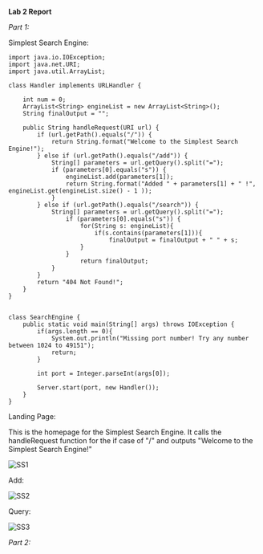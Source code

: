 __Lab 2 Report__

*Part 1:*

Simplest Search Engine: 

```
import java.io.IOException;
import java.net.URI;
import java.util.ArrayList;

class Handler implements URLHandler {
   
    int num = 0;
    ArrayList<String> engineList = new ArrayList<String>();
    String finalOutput = "";

    public String handleRequest(URI url) {
        if (url.getPath().equals("/")) {
            return String.format("Welcome to the Simplest Search Engine!");
        } else if (url.getPath().equals("/add")) {
            String[] parameters = url.getQuery().split("=");
            if (parameters[0].equals("s")) {
                engineList.add(parameters[1]);
                return String.format("Added " + parameters[1] + " !", engineList.get(engineList.size() - 1 ));
            }   
        } else if (url.getPath().equals("/search")) {
            String[] parameters = url.getQuery().split("=");
                if (parameters[0].equals("s")) {
                    for(String s: engineList){
                        if(s.contains(parameters[1])){
                            finalOutput = finalOutput + " " + s;
                    }
                }
                    return finalOutput;
            }
        }
        return "404 Not Found!";
    }
}


class SearchEngine {
    public static void main(String[] args) throws IOException {
        if(args.length == 0){
            System.out.println("Missing port number! Try any number between 1024 to 49151");
            return;
        }

        int port = Integer.parseInt(args[0]);

        Server.start(port, new Handler());
    }
}
```

Landing Page:

This is the homepage for the Simplest Search Engine. It calls the handleRequest function for the if case of "/" and outputs "Welcome to the Simplest Search Engine!"

![SS1](https://lh3.googleusercontent.com/drive-viewer/AJc5JmQeJz1S8yD9PJ_I_oWdYVvVIY9Fsl6KkaPM0wjNUWpvJuw9Bd87eUpNF05ycYIiU89hNMW5lmLIkCI6EVM4gUqqtuRZ6w=w1920-h901)

Add:

![SS2](https://lh3.googleusercontent.com/drive-viewer/AJc5JmR70wCYwj4Ls2sXCgxYoPLpGlcvtvqkOUXj4PIVj6lbQb4dAeGjqv467M31PkIMb9V24QHanjD6HXEg7g-wL3oEg3mXkA=w1920-h901)

Query:

![SS3](https://lh3.googleusercontent.com/drive-viewer/AJc5JmQQlvExvXcIAan3mIVYSsW7UJ_e7IY5TqF1IT_DQOW6tBDhGnxVdV3-hjb8vqNbRp7cE0FGDpqqgjj8m6eoSYOGoRR0=w1920-h901)

*Part 2:*


